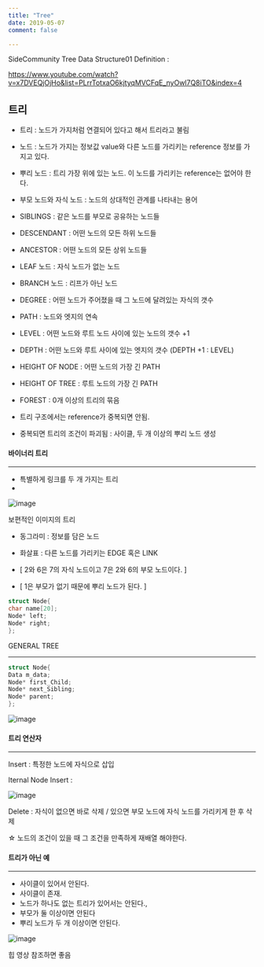 ```yaml
---
title: "Tree"
date: 2019-05-07
comment: false

---
```




SideCommunity Tree Data Structure01 Definition : 

<https://www.youtube.com/watch?v=x7DVEQjOjHo&list=PLrrTotxaO6kjtyqMVCFqE_nyOwl7Q8iTO&index=4>



## 트리

- 트리 : 노드가 가지처럼 연결되어 있다고 해서 트리라고 불림

- 노드 : 노드가 가지는 정보값 value와 다른 노드를 가리키는 reference 정보를 가지고 있다.

- 뿌리 노드 : 트리 가장 위에 있는 노드. 이 노드를 가리키는 reference는 없어야 한다.

- 부모 노드와 자식 노드 : 노드의 상대적인 관계를 나타내는 용어

- SIBLINGS : 같은 노드를 부모로 공유하는 노드들
- DESCENDANT : 어떤 노드의 모든 하위 노드들
- ANCESTOR : 어떤 노드의 모든 상위 노드들

- LEAF 노드 : 자식 노드가 없는 노드
- BRANCH 노드 : 리프가 아닌 노드 
- DEGREE : 어떤 노드가 주어졌을 때 그 노드에 달려있는 자식의 갯수
- PATH : 노드와 엣지의 연속
- LEVEL : 어떤 노드와 루트 노드 사이에 있는 노드의 갯수 +1
- DEPTH : 어떤 노드와 루트 사이에 있는 엣지의 갯수 (DEPTH +1 : LEVEL)
- HEIGHT OF NODE : 어떤 노드의 가장 긴 PATH
- HEIGHT OF TREE : 루트 노드의 가장 긴 PATH
- FOREST : 0개 이상의 트리의 묶음

- 트리 구조에서는 reference가 중복되면 안됨.

- 중복되면 트리의 조건이 파괴됨 : 사이클, 두 개 이상의 뿌리 노드 생성





#### 바이너리 트리

------

- 특별하게 링크를 두 개 가지는 트리
- 



![image](https://user-images.githubusercontent.com/26815767/57262650-fee85880-70a7-11e9-81a0-60bad2040513.png)

보편적인 이미지의 트리

- 동그라미 : 정보를 담은 노드
- 화살표 : 다른 노드를 가리키는 EDGE 혹은 LINK

- [ 2와 6은 7의 자식 노드이고 7은 2와 6의 부모 노드이다. ]

- [ 1은 부모가 없기 때문에 뿌리 노드가 된다. ]



```c
struct Node{
char name[20];
Node* left;
Node* right;
};
```



GENERAL TREE

---

```c
struct Node{
Data m_data;
Node* first_Child;
Node* next_Sibling;
Node* parent;
};
```

![image](https://user-images.githubusercontent.com/26815767/57283160-75f21100-70e9-11e9-9c92-5cc17601ba64.png)



#### 트리 연산자

---

Insert : 특정한 노드에 자식으로 삽입

Iternal Node Insert : 



![image](https://user-images.githubusercontent.com/26815767/57284833-eb131580-70ec-11e9-897a-b9ffe5604230.png)





Delete : 자식이 없으면 바로 삭제 / 있으면 부모 노드에 자식 노드를 가리키게 한 후 삭제

☆ 노드의 조건이 있을 때 그 조건을 만족하게 재배열 해야한다.







#### 트리가 아닌 예

---

- 사이클이 있어서 안된다.
- 사이클이 존재.
- 노드가 하나도 없는 트리가 있어서는 안된다.,
- 부모가 둘 이상이면 안된다
- 뿌리 노드가 두 개 이상이면 안된다.

![image](https://user-images.githubusercontent.com/26815767/57263067-39eb8b80-70aa-11e9-9e7e-0935d0fe6fbd.png)



힙 영상 참조하면 좋음
